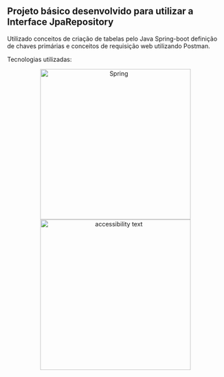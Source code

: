 ## Projeto básico desenvolvido para utilizar a Interface JpaRepository

Utilizado conceitos de criação de tabelas pelo Java Spring-boot 
definição de chaves primárias e conceitos de requisição web utilizando Postman.

Tecnologias utilizadas:



<p align="center">
  <img src="https://user-images.githubusercontent.com/64164102/159193271-c302c55e-21c6-4479-94ce-7820878c9174.png" width="350" title="Spring">
   <img src="https://user-images.githubusercontent.com/64164102/159193305-ef6fb8b7-4426-4cbf-a399-83cc357a25b3.png" width="350" alt="accessibility text">
</p>
 
